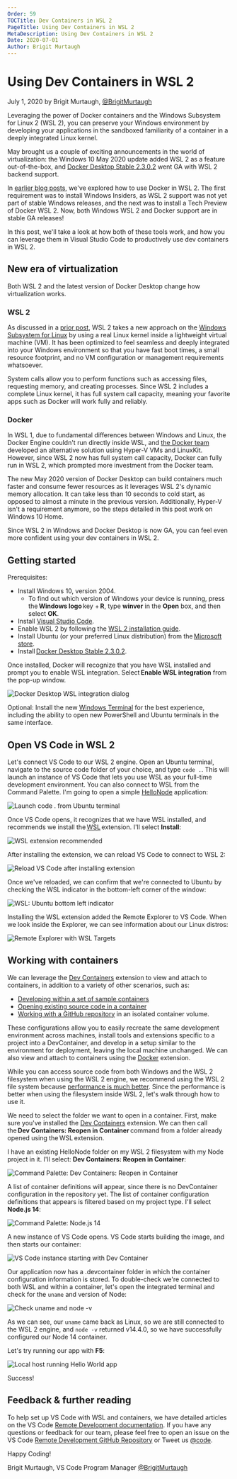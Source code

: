 ```yaml
---
Order: 59
TOCTitle: Dev Containers in WSL 2
PageTitle: Using Dev Containers in WSL 2
MetaDescription: Using Dev Containers in WSL 2
Date: 2020-07-01
Author: Brigit Murtaugh
---
```

# Using Dev Containers in WSL 2

July 1, 2020 by Brigit Murtaugh, [@BrigitMurtaugh](https://twitter.com/BrigitMurtaugh)

Leveraging the power of Docker containers and the Windows Subsystem for Linux 2 (WSL 2), you can preserve your Windows environment by developing your applications in the sandboxed familiarity of a container in a deeply integrated Linux kernel.

May brought us a couple of exciting announcements in the world of virtualization: the Windows 10 May 2020 update added WSL 2 as a feature out-of-the-box, and [Docker Desktop Stable 2.3.0.2](https://docs.docker.com/docker-for-windows/release-notes/#docker-desktop-community-2302) went GA with WSL 2 backend support.

In [earlier blog posts](https://code.visualstudio.com/blogs/2020/03/02/docker-in-wsl2), we've explored how to use Docker in WSL 2. The first requirement was to install Windows Insiders, as WSL 2 support was not yet part of stable Windows releases, and the next was to install a Tech Preview of Docker WSL 2. Now, both Windows WSL 2 and Docker support are in stable GA releases!

In this post, we'll take a look at how both of these tools work, and how you can leverage them in Visual Studio Code to productively use dev containers in WSL 2.

## New era of virtualization

Both WSL 2 and the latest version of Docker Desktop change how virtualization works.

### WSL 2

As discussed in a [prior post](https://code.visualstudio.com/blogs/2019/09/03/wsl2), WSL 2 takes a new approach on the [Windows Subsystem for Linux](https://learn.microsoft.com/windows/wsl/wsl2-about) by using a real Linux kernel inside a lightweight virtual machine (VM). It has been optimized to feel seamless and deeply integrated into your Windows environment so that you have fast boot times, a small resource footprint, and no VM configuration or management requirements whatsoever.

System calls allow you to perform functions such as accessing files, requesting memory, and creating processes. Since WSL 2 includes a complete Linux kernel, it has full system call capacity, meaning your favorite apps such as Docker will work fully and reliably.

### Docker

In WSL 1, due to fundamental differences between Windows and Linux, the Docker Engine couldn't run directly inside WSL, and [the Docker team](https://www.docker.com/blog/docker-hearts-wsl-2/) developed an alternative solution using Hyper-V VMs and LinuxKit. However, since WSL 2 now has full system call capacity, Docker can fully run in WSL 2, which prompted more investment from the Docker team.

The new May 2020 version of Docker Desktop can build containers much faster and consume fewer resources as it leverages WSL 2's dynamic memory allocation. It can take less than 10 seconds to cold start, as opposed to almost a minute in the previous version. Additionally, Hyper-V isn't a requirement anymore, so the steps detailed in this post work on Windows 10 Home.

Since WSL 2 in Windows and Docker Desktop is now GA, you can feel even more confident using your dev containers in WSL 2.

## Getting started

Prerequisites:

* Install Windows 10, version 2004.
    * To find out which version of Windows your device is running, press the **Windows logo** key + **R**, type **winver** in the **Open** box, and then select **OK**.
* Install [Visual Studio Code](https://code.visualstudio.com/download).
* Enable WSL 2 by following the [WSL 2 installation guide](https://learn.microsoft.com/windows/wsl/install).
* Install Ubuntu (or your preferred Linux distribution) from the [Microsoft store](https://www.microsoft.com/p/ubuntu/9nblggh4msv6).
* Install [Docker Desktop Stable 2.3.0.2](https://docs.docker.com/docker-for-windows/wsl-tech-preview/#download).

Once installed, Docker will recognize that you have WSL installed and prompt you to enable WSL integration. Select **Enable WSL integration** from the pop-up window.

![Docker Desktop WSL integration dialog](1-docker-desktop-wsl-integration.png)

Optional: Install the new [Windows Terminal](https://learn.microsoft.com/windows/terminal/) for the best experience, including the ability to open new PowerShell and Ubuntu terminals in the same interface.

## Open VS Code in WSL 2

Let's connect VS Code to our WSL 2 engine. Open an Ubuntu terminal, navigate to the source code folder of your choice, and type `code .`. This will launch an instance of VS Code that lets you use WSL as your full-time development environment. You can also connect to WSL from the Command Palette. I'm going to open a simple [HelloNode](https://github.com/bamurtaugh/HelloNode) application:

![Launch code . from Ubuntu terminal](2-ubuntu-launch.png)

Once VS Code opens, it recognizes that we have WSL installed, and recommends we install the [WSL](https://marketplace.visualstudio.com/items?itemName=ms-vscode-remote.remote-wsl) extension. I'll select **Install**:

![WSL extension recommended](3-wsl-extension-recommended.png)

After installing the extension, we can reload VS Code to connect to WSL 2:

![Reload VS Code after installing extension](4-reload-vscode.png)

Once we've reloaded, we can confirm that we're connected to Ubuntu by checking the WSL indicator in the bottom-left corner of the window:

![WSL: Ubuntu bottom left indicator](5-wsl-left-indicator.png)

Installing the WSL extension added the Remote Explorer to VS Code. When we look inside the Explorer, we can see information about our Linux distros:

![Remote Explorer with WSL Targets](6-remote-explorer-wsl-targets.png)

## Working with containers

We can leverage the [Dev Containers](https://code.visualstudio.com/docs/remote/containers) extension to view and attach to containers, in addition to a variety of other scenarios, such as:

* [Developing within a set of sample containers](https://code.visualstudio.com/docs/remote/containers-tutorial)
* [Opening existing source code in a container](https://code.visualstudio.com/docs/remote/containers#_quick-start-open-an-existing-folder-in-a-container)
* [Working with a GitHub repository](https://code.visualstudio.com/docs/remote/containers#_quick-start-open-a-git-repository-or-github-pr-in-an-isolated-container-volume) in an isolated container volume.

These configurations allow you to easily recreate the same development environment across machines, install tools and extensions specific to a project into a DevContainer, and develop in a setup similar to the environment for deployment, leaving the local machine unchanged. We can also view and attach to containers using the [Docker](https://marketplace.visualstudio.com/items?itemName=ms-azuretools.vscode-docker) extension.

While you can access source code from both Windows and the WSL 2 filesystem when using the WSL 2 engine, we recommend using the WSL 2 file system because [performance is much better](https://www.docker.com/blog/docker-desktop-wsl-2-best-practices/). Since the performance is better when using the filesystem inside WSL 2, let's walk through how to use it.

We need to select the folder we want to open in a container. First, make sure you've installed the [Dev Containers](https://marketplace.visualstudio.com/items?itemName=ms-vscode-remote.remote-containers) extension. We can then call the **Dev Containers: Reopen in Container** command from a folder already opened using the WSL extension.

I have an existing HelloNode folder on my WSL 2 filesystem with my Node project in it. I'll select: **Dev Containers: Reopen in Container**:

![Command Palette: Dev Containers: Reopen in Container](7-reopen-container.png)

A list of container definitions will appear, since there is no DevContainer configuration in the repository yet. The list of container configuration definitions that appears is filtered based on my project type. I'll select **Node.js 14**:

![Command Palette: Node.js 14](8-node-14.png)

A new instance of VS Code opens. VS Code starts building the image, and then starts our container:

![VS Code instance starting with Dev Container](9-vscode-starting-with-container.png)

Our application now has a .devcontainer folder in which the container configuration information is stored. To double-check we're connected to both WSL and within a container, let's open the integrated terminal and check for the `uname` and version of Node:

![Check uname and node -v](10-uname-node.png)

As we can see, our `uname` came back as Linux, so we are still connected to the WSL 2 engine, and `node -v` returned v14.4.0, so we have successfully configured our Node 14 container.

Let's try running our app with **F5**:

![Local host running Hello World app](11-localhost-hello-world.png)

Success!

## Feedback & further reading

To help set up VS Code with WSL and containers, we have detailed articles on the VS Code [Remote Development documentation](https://code.visualstudio.com/docs/remote/remote-overview). If you have any questions or feedback for our team, please feel free to open an issue on the VS Code [Remote Development GitHub Repository](https://github.com/microsoft/vscode-remote-release/issues) or Tweet us [@code](https://twitter.com/code).

Happy Coding!

Brigit Murtaugh, VS Code Program Manager
[@BrigitMurtaugh](https://twitter.com/BrigitMurtaugh)

